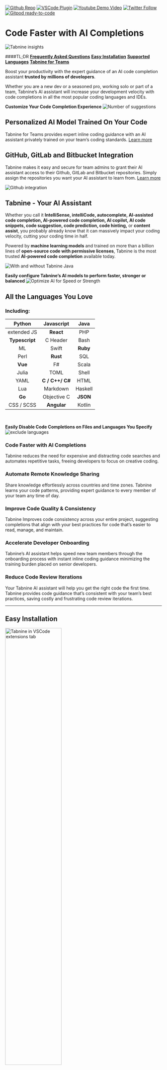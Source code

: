 [twitter-shield]: https://img.shields.io/twitter/follow/Tabnine_?style=social
[twitter-url]: https://twitter.com/Tabnine_
[github-shield]: https://img.shields.io/github/stars/codota/Tabnine?style=social
[github-url]: https://github.com/codota/TabNine
[vscode-shield]: https://img.shields.io/visual-studio-marketplace/r/TabNine.tabnine-vscode?logo=visual-studio-code&style=social
[vscode-url]: https://marketplace.visualstudio.com/items?itemName=TabNine.tabnine-vscode
[youtube-shield]: https://img.shields.io/youtube/channel/views/UC3ZLFXRRmK3XbT5Oq0qPLqA?style=social
[youtube-url]: https://www.youtube.com/c/Codota-Tabnine

[![Github Repo][github-shield]][github-url]
[![VSCode Plugin][vscode-shield]][vscode-url]
[![Youtube Demo Video][youtube-shield]][youtube-url]
[![Twitter Follow][twitter-shield]][twitter-url]
[![Gitpod ready-to-code](https://img.shields.io/badge/Gitpod-ready--to--code-908a85?logo=gitpod)](https://gitpod.io/from-referrer/)
# Code Faster with AI Completions 

![Tabnine insights](https://raw.githubusercontent.com/codota/tabnine-vscode/master/assets/hub-user-insights.gif)
<br />

####TL;DR
**[Frequently Asked Questions](#frequently-asked-questions)**
**[Easy Installation](#easy-installation)**
**[Supported Languages](#all-the-languages-you-love)**
**[Tabnine for Teams](#personalized-ai-model-trained-on-your-code)**

Boost your productivity with the expert guidance of an AI code completion assistant **trusted by millions of developers**.

Whether you are a new dev or a seasoned pro, working solo or part of a team, Tabnine’s AI assistant will increase your development velocity with code completions in all the most popular coding languages and IDEs. 
<br />

**Customize Your Code Completion Experience**
![Number of suggestions](https://raw.githubusercontent.com/codota/tabnine-vscode/master/assets/hub-how-many-suggestions.gif)

## Personalized AI Model Trained On Your Code

Tabnine for Teams provides expert inline coding guidance with an AI assistant privately trained on your team’s coding standards. [Learn more](https://www.tabnine.com/team?utm_source=ide_marketplace&utm_medium=organic&utm_campaign=vscode_marketplace)
<br />

## GitHub, GitLab and Bitbucket Integration

Tabnine makes it easy and secure for team admins to grant their AI assistant access to their Github, GitLab and Bitbucket repositories. Simply assign the repositories you want your AI assistant to learn from. [Learn more](https://www.tabnine.com/team?utm_source=ide_marketplace&utm_medium=organic&utm_campaign=vscode_marketplace)
<br />

![Github integration](https://raw.githubusercontent.com/codota/tabnine-vscode/master/assets/hub-github-Integration.gif)

## Tabnine - Your AI Assistant

Whether you call it **IntelliSense, intelliCode, autocomplete, AI-assisted code completion, AI-powered code completion, AI copilot, AI code snippets, code suggestion, code prediction, code hinting,** or **content assist**, you probably already know that it can massively impact your coding velocity, cutting your coding time in half.

Powered by **machine learning models** and trained on more than a billion lines of **open-source code with permissive licenses**, Tabnine is the most trusted **AI-powered code completion** available today.
<br />

![With and without Tabnine Java](https://github.com/codota/TabNine/raw/master/with-and-without-tabnine-java.gif)
<br />

**Easily configure Tabnine’s AI models to perform faster, stronger or balanced**
![Optimize AI for Speed or Strength](https://raw.githubusercontent.com/codota/tabnine-vscode/master/assets/hub-model-adjustment.gif)

## All the Languages You Love
### Including:

|     Python     |   Javascript    |   Java   |
| :------------: | :-------------: | :------: |
|  extended JS   |    **React**    |   PHP    |
| **Typescript** |    C Header     |   Bash   |
|       ML       |      Swift      | **Ruby** |
|      Perl      |    **Rust**     |   SQL    |
|    **Vue**     |       F#        |  Scala   |
|     Julia      |      TOML       |  Shell   |
|      YAML      | **C / C++/ C#** |   HTML   |
|      Lua       |    Markdown     | Haskell  |
|     **Go**     |   Objective C   | **JSON** |
|   CSS / SCSS   |   **Angular**   |  Kotlin  |
<br/>

**Easily Disable Code Completions on Files and Languages You Specify**
![exclude languages](https://raw.githubusercontent.com/codota/tabnine-vscode/master/assets/hub-exclude-langs.gif)
<br/>

### Code Faster with AI Completions

Tabnine reduces the need for expensive and distracting code searches and automates repetitive tasks, freeing developers to focus on creative coding.
<br />

### Automate Remote Knowledge Sharing

Share knowledge effortlessly across countries and time zones. Tabnine learns your code patterns, providing expert guidance to every member of your team any time of day.
<br />

### Improve Code Quality & Consistency

Tabnine Improves code consistency across your entire project, suggesting completions that align with your best practices for code that’s easier to read, manage, and maintain. 
<br />

### Accelerate Developer Onboarding

Tabnine’s AI assistant helps speed new team members through the onboarding process with instant inline coding guidance minimizing the training burden placed on senior developers.
<br />

### Reduce Code Review Iterations

Your Tabnine AI assistant will help you get the right code the first time. Tabnine provides code guidance that’s consistent with your team’s best practices, saving costly and frustrating code review iterations. 
<br />

---

## Easy Installation

  <img src="https://raw.githubusercontent.com/codota/tabnine-vscode/master/assets/extension-list.png" alt="Tabnine in VSCode extensions tab" width="60%">

1. Search for Tabnine in your Extensions Tab
2. Click on the blue **Install** button
3. Reload or restart your VSCode

#### Manual Installation inside VSCode

- Press **Cmd+P** (mac) or **Ctrl+P** (Windows) in your Visual Studio Code, type **`ext install Tabnine.tabnine-vscode`** and press **Enter**
- Click the **Reload** button in the extensions tab
- The default behavior of Tabnine uses the Enter key to accept completions. If you would rather use the **Enter** key to start a new line, go to **Settings → Editor: Accept Suggestion On Enter** and turn it off.

---

### FAQ

**Got a question? We’ve got the answer - Check out our [FAQ](https://www.tabnine.com/faq?utm_source=ide_marketplace&utm_medium=organic&utm_campaign=vscode_marketplace) page**
<br />

### Tabnine Support

Having some trouble with installation? Something not working the way you hoped? **Tabnine Support** is always happy to help. Feel free to contact us anytime at support@tabnine.com
<br />

### Tabnine App

Head up to the top right hand corner of the Tabnine homepage and click on the ‘My Tabnine’ icon to instantly launch the app and easily update and manage all your Tabnine for Teams account options, team settings, and enable GitHub, GitLab, and Bitbucket integrations.
<br />

### Tabnine Hub

A quick click on **_Tabnine_** on your IDE status bar takes you directly to your **_Tabnine Hub_** where you can easily update and manage all your account options and customize your suggestion preferences.
<br />

### Usage

After installation, navigate to the **_Tabnine Settings_** page (Open **_Settings_** from the Command Palette) and verify that Tabnine is successfully loaded (as shown in these [screenshots](https://code.visualstudio.com/docs/getstarted/userinterface#_command-palette)).

Tabnine is a textual autocomplete extension. When you type a specific string in your editor, you will be shown the Tabnine completion dialog box with suggestions for completing the code you’ve begun typing.
<br />

### Deep Completion

Deep Tabnine is trained on millions of files from GitHub. During training, Tabnine’s goal is to predict the next token given the tokens that came before. To achieve this goal, Tabnine learns complex behavior, such as type inference in dynamically typed languages.

Deep Tabnine can use subtle clues that are difficult for traditional tools to access. For example, the return type of `app.get_user()` is assumed to be an object with setter methods, while the return type of `app.get_users()` is assumed to be a list.

Deep Tabnine is based on GPT-2, which uses the **_Transformers Network Architecture_**. This architecture was first developed to solve problems in natural language processing. Although modeling code and modeling natural language might appear to be unrelated tasks, modeling code requires understanding English in some unexpected ways.

- Tabnine Indexes your entire project and determines which files to ignore by reading your `.gitignore`
- Tabnine cuts your number of keystrokes in half and eliminates unnecessary typos
- Tabnine works right out of the box ensuring frictionless installation and configuration
- Tabnine offers code completion suggestions in less than 10 milliseconds
  <br />

---

### Communities

- [Join the Tabnine Discord server](https://discord.gg/5GnbDg5Jmg)
- [Join the Tabnine community in Slack](https://join.slack.com/t/tabnine-community/shared_invite/zt-mi5n0v6f-4W0Ap4yAUQXS~nVvxwSoJg)
<br />

---
### **_Recommended by developers everywhere:_**

<img src="https://raw.githubusercontent.com/codota/tabnine-vscode/master/assets/twitter-ps-27.png" alt="William Candillon Tweet" width="50%">

<img src="https://raw.githubusercontent.com/codota/tabnine-vscode/master/assets/twitter-ps-7.png" alt="Imed Boumalek Tweet" width="50%">

<img src="https://raw.githubusercontent.com/codota/tabnine-vscode/master/assets/twitter-ps-14.png" alt="ramnivas Tweet" width="50%">

<img src="https://raw.githubusercontent.com/codota/tabnine-vscode/master/assets/twitter-ps-16.png" alt="bob paskar Tweet" width="50%">

<img src="https://raw.githubusercontent.com/codota/tabnine-vscode/master/assets/twitter-ps-19.png" alt="Nick Radford Tweet" width="50%">

<img src="https://raw.githubusercontent.com/codota/tabnine-vscode/master/assets/twitter-ps-28.png" alt="Hugues BR Tweet" width="50%">

<img src="https://raw.githubusercontent.com/codota/tabnine-vscode/master/assets/twitter-ps-32.png" alt="JohnyTheCarrot Tweet" width="50%">

<img src="https://raw.githubusercontent.com/codota/tabnine-vscode/master/assets/twitter-ps-33.png" alt="Donald E Fredrick Tweet" width="50%">

<img src="https://raw.githubusercontent.com/codota/tabnine-vscode/master/assets/twitter-ps-36.png" alt="Joshua Kelly Tweet" width="50%">

<img src="https://raw.githubusercontent.com/codota/tabnine-vscode/master/assets/twitter-ps-38.png" alt="JDerek Braid Tweet" width="50%">

---

### Frequently Asked Questions

- **Q: What is the difference between Tabnine Free and Tabnine Team?**
- A: Tabnine's Free version is a great option for junior developers working alone. The Free plan provides a reliable Basic AI code completion assistant trained on a limited block of open-source code with permissive licenses.
  Tabnine for Teams provides multi-model advanced AI code completions for teams of professional developers. The Tabnine Teams Private Model is trained exclusively on your team's code and the repositories you specify, maximizing the value of every development team member, improving team-wide code standardization, accelerating onboarding, and cutting code review costs.
  The Private AI Model significantly improves your code completion accuracy by incorporating your organization's coding standards and best practices.
  Tabnine for Teams users also have the option to grant their AI assistant secure read-only access to their GitHub, GitLab, and Bitbucket repositories. Every line of team-created code the AI assistant learns from amplifies the accuracy of its code completions, boosting productivity for the entire team.
  <br />
  <br />

- **Q: What are the benefits for developers upgrading to Tabnine for Teams?**
- A: Tabnine for Teams private AI code completion assistant is trained exclusively on your team's code and the repositories you specify. Your team's AI assistant maximizes the value of every development team member, improving team-wide code standardization, accelerating onboarding, and cutting code review costs.
  <br />
  <br />

- **Q: How do I enable GitHub integration??**
- A: Tabnine team admins can enable GitHub integration in the [Tabnine App](https://app.tabnine.com/?utm_source=ide_marketplace&utm_medium=organic&utm_campaign=vscode_marketplace). Tabnine's GitHub integration makes it easy and secure to give your AI assistant access to your Github repositories. You assign the repositories you want your AI assistant to learn from, and you control the permissions.
  <br />
  <br />

- **Q: How do I enable GitLab integration??**
- A: Tabnine team admins can enable GitHub integration in the [Tabnine App](https://app.tabnine.com/?utm_source=ide_marketplace&utm_medium=organic&utm_campaign=vscode_marketplace). Tabnine's GitHub integration makes it easy and secure to give your AI assistant access to your Github repositories. You assign the repositories you want your AI assistant to learn from, and you control the permissions.
  <br />
  <br />

- **Q: How do I enable GitLab integration??**
- A: Tabnine team admins can enable GitLab integration in the [Tabnine App](https://app.tabnine.com/?utm_source=ide_marketplace&utm_medium=organic&utm_campaign=vscode_marketplace). Tabnine's GitLab integration makes it easy and secure to give your AI assistant access to your GitLab repositories. You assign the repositories you want your AI assistant to learn from, and you control the permissions.
  <br />
  <br />

- **Q: What type of online payments are accepted?**
- A: Tabnine accepts all major credit cards and debit cards, including Visa, Mastercard, American Express, and more. Tabnine also accepts Google Pay, Apple Pay, as well as additional payment options that may be available in your specific location (such as Alipay).
  <br />
  <br />

- **Q: Can I install Tabnine on multiple machines?**
- A: You can use your Tabnine license on as many computers and operating systems as you like.
All Tabnine licenses are per-seat, rather than per-machine.
  <br />
  <br />

- **Q: Does the Tabnine Public Code Algorithm study code with permissive licenses?**
- A: Yes, the Tabnine Public Code Algorithm learns exclusively from code with permissive licenses.
  <br />
  <br />

- **Q: Does the Tabnine Team Learning Algorithm share my code or data?**
- A: NEVER! Your code and data are always kept 100% private for you and your team.
  <br />
  <br />

- **Q: Can I run Tabnine locally, or do I need to use the Cloud?**
- A: You can run Tabnine locally or on the cloud, you choose! Regardless, your code is never shared. 
  <br />
  <br />

- **Q: Does Tabnine work in multiple IDEs?**
- A: Yes, Tabnine works with all your favorite IDEs, and in the most popular languages, libraries, and frameworks.
See the full list of IDEs and languages [HERE](https://www.tabnine.com/install?utm_source=ide_marketplace&utm_medium=organic&utm_campaign=vscode_marketplace).
  <br />
  <br />

- **Q: How many languages does Tabnine support?**
- A: Tabnine supports dozens of languages with more being added all the time.
See the full list of IDEs and languages [HERE](https://www.tabnine.com/install?utm_source=ide_marketplace&utm_medium=organic&utm_campaign=vscode_marketplace).
  <br />
  <br />

- **Q: Can my team and I manually adjust code completion preferences and suggestion length?**
- A: Yes, Tabnine Pro provides advanced customization options for code completion preferences.
  <br />
  <br />

- **Q: Can Tabnine be trained on my team’s existing codebase?**
- A: Yes - Tabnine Team users have the option to train their private Tabnine Team Learning AI model on their existing codebase using Tabnine Connect. Tabnine Connect makes it easy and secure to give your Tabnine AI assistant access to your Github, GitLab, or Bitbucket repositories. You assign the repositories that you want it to learn from, and you control the permissions.
  <br />
  <br />